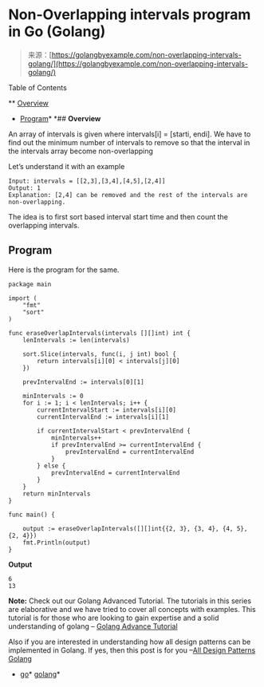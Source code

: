 <!--yml
category: 未分类
date: 2024-10-13 06:49:38
-->

# Non-Overlapping intervals program in Go (Golang)

> 来源：[https://golangbyexample.com/non-overlapping-intervals-golang/](https://golangbyexample.com/non-overlapping-intervals-golang/)

Table of Contents

 **   [Overview](#Overview "Overview")
*   [Program](#Program "Program")*  *## **Overview**

An array of intervals is given where intervals[i] = [starti, endi]. We have to find out the minimum number of intervals to remove so that the interval in the intervals array become non-overlapping

Let’s understand it with an example

```
Input: intervals = [[2,3],[3,4],[4,5],[2,4]]
Output: 1
Explanation: [2,4] can be removed and the rest of the intervals are non-overlapping.
```

The idea is to first sort based interval start time and then count the overlapping intervals.

## **Program**

Here is the program for the same.

```
package main

import (
	"fmt"
	"sort"
)

func eraseOverlapIntervals(intervals [][]int) int {
	lenIntervals := len(intervals)

	sort.Slice(intervals, func(i, j int) bool {
		return intervals[i][0] < intervals[j][0]
	})

	prevIntervalEnd := intervals[0][1]

	minIntervals := 0
	for i := 1; i < lenIntervals; i++ {
		currentIntervalStart := intervals[i][0]
		currentIntervalEnd := intervals[i][1]

		if currentIntervalStart < prevIntervalEnd {
			minIntervals++
			if prevIntervalEnd >= currentIntervalEnd {
				prevIntervalEnd = currentIntervalEnd
			}
		} else {
			prevIntervalEnd = currentIntervalEnd
		}
	}
	return minIntervals
}

func main() {

	output := eraseOverlapIntervals([][]int{{2, 3}, {3, 4}, {4, 5}, {2, 4}})
	fmt.Println(output)
}
```

**Output**

```
6
13
```

**Note:** Check out our Golang Advanced Tutorial. The tutorials in this series are elaborative and we have tried to cover all concepts with examples. This tutorial is for those who are looking to gain expertise and a solid understanding of golang – [Golang Advance Tutorial](https://golangbyexample.com/golang-comprehensive-tutorial/)

Also if you are interested in understanding how all design patterns can be implemented in Golang. If yes, then this post is for you –[All Design Patterns Golang](https://golangbyexample.com/all-design-patterns-golang/)

*   [go](https://golangbyexample.com/tag/go/)*   [golang](https://golangbyexample.com/tag/golang/)*